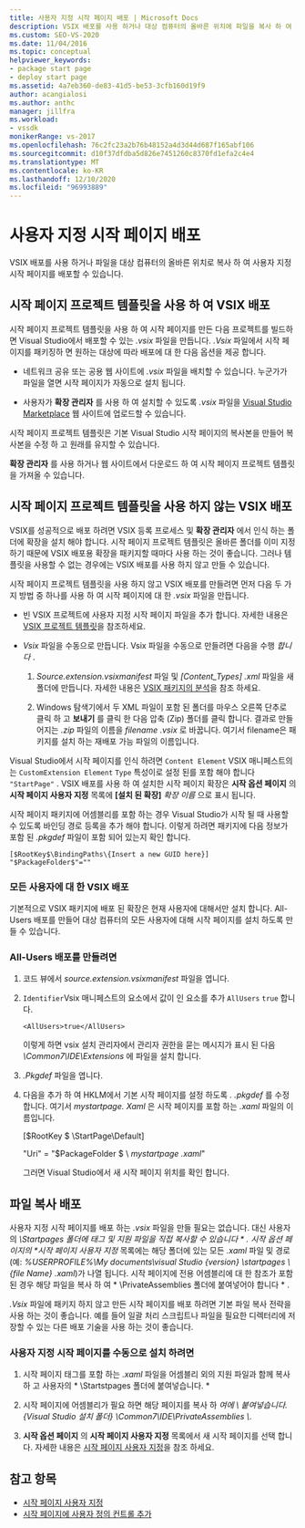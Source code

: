 ```yaml
---
title: 사용자 지정 시작 페이지 배포 | Microsoft Docs
description: VSIX 배포를 사용 하거나 대상 컴퓨터의 올바른 위치에 파일을 복사 하 여 사용자 지정 시작 페이지를 배포 하는 방법에 대해 알아봅니다.
ms.custom: SEO-VS-2020
ms.date: 11/04/2016
ms.topic: conceptual
helpviewer_keywords:
- package start page
- deploy start page
ms.assetid: 4a7eb360-de83-41d5-be53-3cfb160d19f9
author: acangialosi
ms.author: anthc
manager: jillfra
ms.workload:
- vssdk
monikerRange: vs-2017
ms.openlocfilehash: 76c2fc23a2b76b48152a4d3d44d687f165abf106
ms.sourcegitcommit: d10f37dfdba5d826e7451260c8370fd1efa2c4e4
ms.translationtype: MT
ms.contentlocale: ko-KR
ms.lasthandoff: 12/10/2020
ms.locfileid: "96993889"
---
```

# <a name="deploy-custom-start-pages"></a>사용자 지정 시작 페이지 배포

VSIX 배포를 사용 하거나 파일을 대상 컴퓨터의 올바른 위치로 복사 하 여 사용자 지정 시작 페이지를 배포할 수 있습니다.

## <a name="vsix-deployment-by-using-the-start-page-project-template"></a>시작 페이지 프로젝트 템플릿을 사용 하 여 VSIX 배포

시작 페이지 프로젝트 템플릿을 사용 하 여 시작 페이지를 만든 다음 프로젝트를 빌드하면 Visual Studio에서 배포할 수 있는 *.vsix* 파일을 만듭니다. *.Vsix* 파일에서 시작 페이지를 패키징하 면 원하는 대상에 따라 배포에 대 한 다음 옵션을 제공 합니다.

- 네트워크 공유 또는 공용 웹 사이트에 *.vsix* 파일을 배치할 수 있습니다. 누군가가 파일을 열면 시작 페이지가 자동으로 설치 됩니다.

- 사용자가 **확장 관리자** 를 사용 하 여 설치할 수 있도록 *.vsix* 파일을 [Visual Studio Marketplace](https://marketplace.visualstudio.com/) 웹 사이트에 업로드할 수 있습니다.

시작 페이지 프로젝트 템플릿은 기본 Visual Studio 시작 페이지의 복사본을 만들어 복사본을 수정 하 고 원래를 유지할 수 있습니다.

**확장 관리자** 를 사용 하거나 웹 사이트에서 다운로드 하 여 시작 페이지 프로젝트 템플릿을 가져올 수 있습니다.

## <a name="vsix-deployment-without-using-the-start-page-project-template"></a>시작 페이지 프로젝트 템플릿을 사용 하지 않는 VSIX 배포
 VSIX를 성공적으로 배포 하려면 VSIX 등록 프로세스 및 **확장 관리자** 에서 인식 하는 폴더에 확장을 설치 해야 합니다. 시작 페이지 프로젝트 템플릿은 올바른 폴더를 이미 지정 하기 때문에 VSIX 배포용 확장을 패키지할 때마다 사용 하는 것이 좋습니다. 그러나 템플릿을 사용할 수 없는 경우에는 VSIX 배포를 사용 하지 않고 만들 수 있습니다.

 시작 페이지 프로젝트 템플릿을 사용 하지 않고 VSIX 배포를 만들려면 먼저 다음 두 가지 방법 중 하나를 사용 하 여 시작 페이지에 대 한 *.vsix* 파일을 만듭니다.

- 빈 VSIX 프로젝트에 사용자 지정 시작 페이지 파일을 추가 합니다. 자세한 내용은 [VSIX 프로젝트 템플릿](../extensibility/vsix-project-template.md)을 참조하세요.

- *Vsix* 파일을 수동으로 만듭니다. Vsix 파일을 수동으로 만들려면 다음을 수행 *합니다* .

   1. *Source.extension.vsixmanifest* 파일 및 *[Content_Types] .xml* 파일을 새 폴더에 만듭니다. 자세한 내용은 [VSIX 패키지의 분석](../extensibility/anatomy-of-a-vsix-package.md)을 참조 하세요.

   2. Windows 탐색기에서 두 XML 파일이 포함 된 폴더를 마우스 오른쪽 단추로 클릭 하 고 **보내기** 를 클릭 한 다음 압축 (Zip) 폴더를 클릭 합니다. 결과로 만들어지는 *.zip* 파일의 이름을 *filename .vsix* 로 바꿉니다. 여기서 filename은 패키지를 설치 하는 재배포 가능 파일의 이름입니다.

Visual Studio에서 시작 페이지를 인식 하려면 `Content Element` VSIX 매니페스트의는 `CustomExtension Element` `Type` 특성이로 설정 된를 포함 해야 합니다 `"StartPage"` . VSIX 배포를 사용 하 여 설치한 시작 페이지 확장은 **시작 옵션 페이지** 의 **시작 페이지 사용자 지정** 목록에 **[설치 된 확장]** *확장 이름* 으로 표시 됩니다.

시작 페이지 패키지에 어셈블리를 포함 하는 경우 Visual Studio가 시작 될 때 사용할 수 있도록 바인딩 경로 등록을 추가 해야 합니다. 이렇게 하려면 패키지에 다음 정보가 포함 된 *.pkgdef* 파일이 포함 되어 있는지 확인 합니다.

```
[$RootKey$\BindingPaths\{Insert a new GUID here}]
"$PackageFolder$"=""
```

### <a name="vsix-deployment-for-all-users"></a>모든 사용자에 대 한 VSIX 배포
 기본적으로 VSIX 패키지에 배포 된 확장은 현재 사용자에 대해서만 설치 합니다. All-Users 배포를 만들어 대상 컴퓨터의 모든 사용자에 대해 시작 페이지를 설치 하도록 만들 수 있습니다.

### <a name="to-create-an-all-users-deployment"></a>All-Users 배포를 만들려면

1. 코드 뷰에서 *source.extension.vsixmanifest* 파일을 엽니다.

2. `Identifier`Vsix 매니페스트의 요소에서 값이 인 요소를 추가 `AllUsers` `true` 합니다.

    ```
    <AllUsers>true</AllUsers>
    ```

     이렇게 하면 vsix 설치 관리자에서 관리자 권한을 묻는 메시지가 표시 된 다음 *\Common7\IDE\Extensions* 에 파일을 설치 합니다.

3. *.Pkgdef* 파일을 엽니다.

4. 다음을 추가 하 여 HKLM에서 기본 시작 페이지를 설정 하도록 *. .pkgdef* 를 수정 합니다. 여기서 *mystartpage. Xaml* 은 시작 페이지를 포함 하는 *.xaml* 파일의 이름입니다.

     [$RootKey $ \StartPage\Default]

     "Uri" = "$PackageFolder $ \\ *mystartpage .xaml*"

     그러면 Visual Studio에서 새 시작 페이지 위치를 확인 합니다.

## <a name="file-copy-deployment"></a>파일 복사 배포
 사용자 지정 시작 페이지를 배포 하는 *.vsix* 파일을 만들 필요는 없습니다. 대신 사용자의 <em>\Startpages 폴더에 태그 및 지원 파일을 직접 복사할 수 있습니다 \* . 시작 옵션 페이지의 **시작 페이지 사용자 지정</em>* 목록에는 해당 폴더에 있는 모든 *.xaml* 파일 및 경로 (예: *%USERPROFILE%\My documents\visual Studio {version} \startpages \\ {file Name} .xaml*)가 나열 됩니다.  시작 페이지에 전용 어셈블리에 대 한 참조가 포함 된 경우 해당 파일을 복사 하 여 * \PrivateAssemblies 폴더에 붙여넣어야 합니다 \* .

 *.Vsix* 파일에 패키지 하지 않고 만든 시작 페이지를 배포 하려면 기본 파일 복사 전략을 사용 하는 것이 좋습니다. 예를 들어 일괄 처리 스크립트나 파일을 필요한 디렉터리에 저장할 수 있는 다른 배포 기술을 사용 하는 것이 좋습니다.

### <a name="to-manually-install-a-custom-start-page"></a>사용자 지정 시작 페이지를 수동으로 설치 하려면

1. 시작 페이지 태그를 포함 하는 *.xaml* 파일을 어셈블리 외의 지원 파일과 함께 복사 하 고 사용자의 * \Startstpages 폴더에 붙여넣습니다. \*

2. 시작 페이지에 어셈블리가 필요 하면 해당 페이지를 복사 하 *여에 \\ 붙여넣습니다. {Visual Studio 설치 폴더} \Common7\IDE\PrivateAssemblies \\*.

3. **시작 옵션 페이지** 의 **시작 페이지 사용자 지정** 목록에서 새 시작 페이지를 선택 합니다. 자세한 내용은 [시작 페이지 사용자 지정](../ide/customizing-the-start-page-for-visual-studio.md)을 참조 하세요.

## <a name="see-also"></a>참고 항목

- [시작 페이지 사용자 지정](../ide/customizing-the-start-page-for-visual-studio.md)
- [시작 페이지에 사용자 정의 컨트롤 추가](../extensibility/adding-user-control-to-the-start-page.md)
